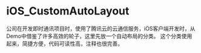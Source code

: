 # iOS_CustomAutoLayout
公司在开发即时通讯项目时，使用了腾讯云的云通信服务，iOS客户端开发时，从Demo中借鉴了许多高效的轮子，这里先放一个自动布局的分类。 
这个分类使用起来，简捷方便，代码可读性高，注释也很完善。
